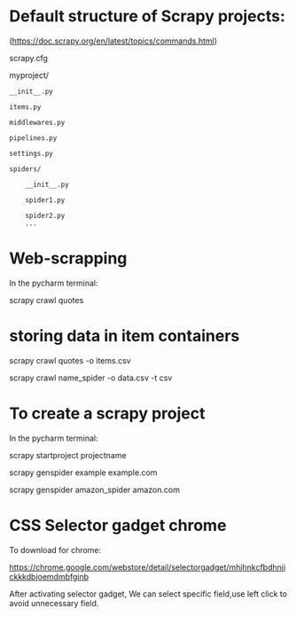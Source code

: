 # Default structure of Scrapy projects:
(https://doc.scrapy.org/en/latest/topics/commands.html)

scrapy.cfg

myproject/

    __init__.py
    
    items.py
    
    middlewares.py
    
    pipelines.py
    
    settings.py
    
    spiders/
    
        __init__.py
        
        spider1.py
        
        spider2.py
        ...
        

# Web-scrapping
In the pycharm terminal:

scrapy crawl quotes

# storing data in item containers

scrapy crawl quotes -o items.csv

scrapy crawl name_spider -o data.csv -t csv


# To create a scrapy project

In the pycharm terminal:

scrapy startproject projectname

scrapy genspider example example.com

scrapy genspider amazon_spider  amazon.com

# CSS Selector gadget chrome

To download for chrome:

https://chrome.google.com/webstore/detail/selectorgadget/mhjhnkcfbdhnjickkkdbjoemdmbfginb

After activating selector gadget, We can select specific field,use left click to avoid unnecessary field.

